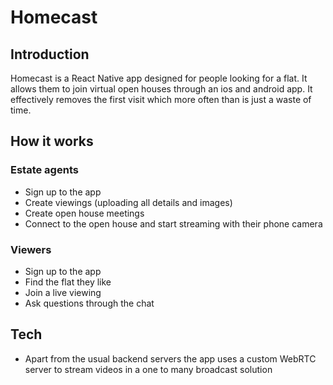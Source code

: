 # Homecast
## Introduction
Homecast is a React Native app designed for people looking for a flat. It allows them to join virtual open houses through an ios and android app. It effectively removes the first visit which more often than is just a waste of time.

## How it works
### Estate agents
- Sign up to the app
- Create viewings (uploading all details and images)
- Create open house meetings
- Connect to the open house and start streaming with their phone camera

### Viewers
- Sign up to the app
- Find the flat they like
- Join a live viewing
- Ask questions through the chat


## Tech
- Apart from the usual backend servers the app uses a custom WebRTC server to stream videos in a one to many broadcast solution
